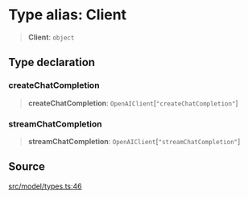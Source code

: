# Type alias: Client

> **Client**: `object`

## Type declaration

### createChatCompletion

> **createChatCompletion**: `OpenAIClient`\[`"createChatCompletion"`\]

### streamChatCompletion

> **streamChatCompletion**: `OpenAIClient`\[`"streamChatCompletion"`\]

## Source

[src/model/types.ts:46](https://github.com/dexaai/llm-tools/blob/5018eae/src/model/types.ts#L46)

